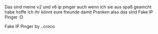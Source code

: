 Das sind meine v2 und v6 ip pinger auch wenn ich sie aus spaß geamcht habe hoffe ich ihr könnt eure freunde damit Pranken also das sind Fake IP Pinger :D

Fake IP Pinger by ..croco
